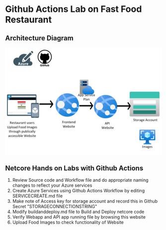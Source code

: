 # Github Actions Lab on Fast Food Restaurant

## Architecture Diagram

![fastfoodarchitecture](/FastFoodArch.JPG)


## Netcore Hands on Labs with Github Actions

1. Review Source code and Workflow file and do appropriate naming changes to reflect your Azure services
2. Create Azure Services using Github Actions Workflow by editing SERVICECREATE.md file
3. Make note of Access key for storage account and record this in Github Secret "STORAGECONNECTIONSTRING"
4. Modify buildanddeploy.md file to Build and Deploy netcore code
5. Verify Webapp and API app running file by browsing this website
6. Upload Food Images to check functionality of Website
